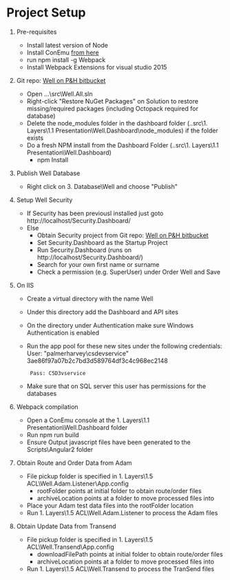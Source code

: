 # Project Setup

1. Pre-requisites
    * Install latest version of Node
    * Install ConEmu [from here](https://conemu.github.io/)
	* run npm install -g Webpack
    * Install Webpack Extensions for visual studio 2015

2. Git repo: [Well on P&H bitbucket](http://ho-nt-vmdevtfs1:7990/scm/mig/well.git)
    * Open ...\src\Well.All.sln
    * Right-click "Restore NuGet Packages" on Solution to restore missing/required packages (including Octopack required for database)
    * Delete the node_modules folder in the dashboard folder (..src\1. Layers\1.1 Presentation\Well.Dashboard\node_modules) if the folder exists
    * Do a fresh NPM install from the Dashboard Folder (..src\1. Layers\1.1 Presentation\Well.Dashboard)
        - npm Install

3. Publish Well Database
    * Right click on 3. Database\Well and choose "Publish"

4. Setup Well Security
    * If Security has been previousl installed just goto http://localhost/Security.Dashboard/
    * Else
      - Obtain Security project from Git repo: [Well on P&H bitbucket](http://ho-nt-vmdevtfs1:7990/projects/MIG/repos/security/browse)
      - Set Security.Dashboard as the Startup Project
      - Run Security.Dashboard (runs on http://localhost/Security.Dashboard/)
      - Search for your own first name or surname
      - Check a permission (e.g. SuperUser) under Order Well and Save

5. On IIS 
	* Create a virtual directory with the name Well
	* Under this directory add the Dashboard and API sites
	* On the directory under Authentication make sure Windows Authentication is enabled
	* Run the app pool for these new sites under the following credentials:  
           User: "palmerharvey\csdevservice"  3ae86f97a07b2c7bd3d589764df3c4c968ec2148

           Pass: C5D3vservice
	* Make sure that on SQL server this user has permissions for the databases

6. Webpack compilation
    * Open a ConEmu console at the 1. Layers\1.1 Presentation\Well.Dashboard folder
    * Run npm run build
    * Ensure Output javascript files have been generated to the Scripts\Angular2 folder

7. Obtain Route and Order Data from Adam
    * File pickup folder is specified in 1. Layers\1.5 ACL\Well.Adam.Listener\App.config
      - rootFolder points at initial folder to obtain route/order files
      - archiveLocation points at a folder to move processed files into
    * Place your Adam test data files into the rootFolder location
    * Run 1. Layers\1.5 ACL\Well.Adam.Listener to process the Adam files
    
8. Obtain Update Data from Transend
    * File pickup folder is specified in 1. Layers\1.5 ACL\Well.Transend\App.config
      - downloadFilePath points at initial folder to obtain route/order files
      - archiveLocation points at a folder to move processed files into
    * Run 1. Layers\1.5 ACL\Well.Transend to process the TranSend files


